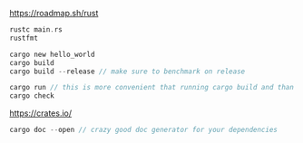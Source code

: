 https://roadmap.sh/rust

```rust
rustc main.rs
rustfmt

cargo new hello_world
cargo build
cargo build --release // make sure to benchmark on release

cargo run // this is more convenient that running cargo build and than executable
cargo check
```

https://crates.io/
```rust
cargo doc --open // crazy good doc generator for your dependencies
```
